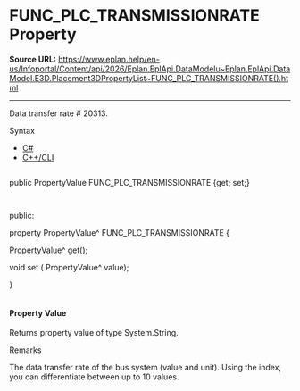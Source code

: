 # FUNC_PLC_TRANSMISSIONRATE Property

**Source URL:** https://www.eplan.help/en-us/Infoportal/Content/api/2026/Eplan.EplApi.DataModelu~Eplan.EplApi.DataModel.E3D.Placement3DPropertyList~FUNC_PLC_TRANSMISSIONRATE().html

---

Data transfer rate # 20313.

Syntax

- [C#](#i-syntax-CS)
- [C++/CLI](#i-syntax-CPP2005)

```
```
public PropertyValue FUNC_PLC_TRANSMISSIONRATE {get; set;}
```
```

```
```
public:

property PropertyValue^ FUNC_PLC_TRANSMISSIONRATE {

   PropertyValue^ get();

   void set (    PropertyValue^ value);

}
```
```

#### Property Value

Returns property value of type System.String.

Remarks

The data transfer rate of the bus system (value and unit). Using the index, you can differentiate between up to 10 values.
